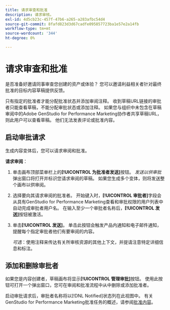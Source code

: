 ```yaml
---
title: 请求审查和批准
description: 请求审核。
exl-id: 4d5cb23c-457f-47b6-a265-a283afbc54d4
source-git-commit: 8fafd823d3d67cadfe095857723ba1e57e2a14fb
workflow-type: tm+mt
source-wordcount: '344'
ht-degree: 0%

---
```


# 请求审查和批准

是否准备好邀请同事审查您创建的资产或体验？ 您可以邀请利益相关者针对最终批准的目标内容草稿提供反馈。

只有指定的批准者才能分配批准状态并添加审阅注释。 收到草稿URL链接的审批者只能查看草稿，不能分配审批状态或添加注释。 如果您与组织中未包含在草稿审阅中的Adobe GenStudio for Performance Marketing协作者共享草稿URL，则此用户可以查看草稿。 他们无法发表评论或批准内容。

## 启动审批请求

生成内容变体后，您可以请求审阅和批准。

**请求审阅**：

1. 单击画布顶部菜单栏上的&#x200B;**[!UICONTROL 为批准者发送]**&#x200B;按钮。 _发送以供审批_&#x200B;弹出窗口将打开并标识您请求审阅的草稿。 如果您生成多个变体，则将发送整个画布以供审阅。

1. 选择要向其请求审阅的批准者。 开始键入时，**[!UICONTROL 审批者]**&#x200B;字段会从具有GenStudio for Performance Marketing查看和审批权限的用户列表中自动完成审批者用户名。 在输入至少一个审批者名称后，**[!UICONTROL 发送]**&#x200B;按钮被激活。

1. 单击&#x200B;**[!UICONTROL 发送]**。 单击此按钮会触发产品内通知和电子邮件通知，提醒每个指定审批者他们有要审阅的内容。

   _可选_：使用注释来传达有关所审核资源的其他上下文，并提请注意特定详细信息和标注。

## 添加和删除审批者

如果您是内容创建者，草稿画布将显示&#x200B;**[!UICONTROL 管理审批]**&#x200B;按钮。 使用此按钮可打开一个弹出窗口，您可在审阅和批准流程中从中删除或添加批准者。

启动审批请求后，审批者名称将以[!DNL Notified]状态列在此视图中。 有关GenStudio for Performance Marketing批准任务的概述，请参阅[批准内容](./approve-content.md)。
